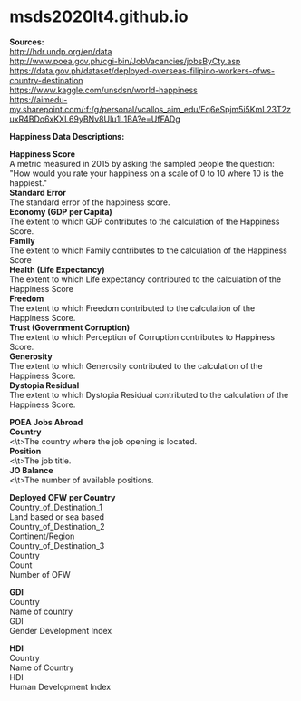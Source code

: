 # msds2020lt4.github.io

**Sources:**<br>
	http://hdr.undp.org/en/data <br>
	http://www.poea.gov.ph/cgi-bin/JobVacancies/jobsByCty.asp <br>
	https://data.gov.ph/dataset/deployed-overseas-filipino-workers-ofws-country-destination <br>
	https://www.kaggle.com/unsdsn/world-happiness <br>
	https://aimedu-my.sharepoint.com/:f:/g/personal/vcallos_aim_edu/Eq6eSpjm5i5KmL23T2zuxR4BDo6xKXL69yBNv8UIu1L1BA?e=UfFADg<br>
  

**Happiness Data Descriptions:**

**Happiness Score**<br>
  A metric measured in 2015 by asking the sampled people the question: "How would you rate your happiness on a scale of 0 to 10 where 10 is the happiest."<br>
**Standard Error**<br>
  The standard error of the happiness score.<br>
**Economy (GDP per Capita)**<br>
  The extent to which GDP contributes to the calculation of the Happiness Score.<br>
**Family**<br>
  The extent to which Family contributes to the calculation of the Happiness Score<br>
**Health (Life Expectancy)**<br>
  The extent to which Life expectancy contributed to the calculation of the Happiness Score<br>
**Freedom**<br>
  The extent to which Freedom contributed to the calculation of the Happiness Score.<br>
**Trust (Government Corruption)**<br>
  The extent to which Perception of Corruption contributes to Happiness Score.<br>
**Generosity**<br>
  The extent to which Generosity contributed to the calculation of the Happiness Score.<br>
**Dystopia Residual**<br>
  The extent to which Dystopia Residual contributed to the calculation of the Happiness Score.<br>

**POEA Jobs Abroad**<br>
**Country**<br>
	<\t>The country where the job opening is located.<br>
**Position**<br>
	<\t>The job title.<br>
**JO Balance**<br>
	<\t>The number of available positions.<br>

**Deployed OFW per Country**<br>
Country_of_Destination_1<br>
	Land based or sea based<br>
Country_of_Destination_2<br>
	Continent/Region<br>
Country_of_Destination_3<br>
	Country<br>
Count<br>
	Number of OFW<br>

**GDI**<br>
Country<br>
	Name of country<br>
GDI<br>
	Gender Development Index<br>

**HDI**<br>
Country<br>
	Name of Country<br>
HDI<br>
Human Development Index<br>

